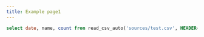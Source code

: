 ```yaml
---
title: Example page1
---
```


```sql aaa
select date, name, count from read_csv_auto('sources/test.csv', HEADER=TRUE)
```

<BarChart
  data={aaa}
  x=date
  y=count
  series=name
/>
